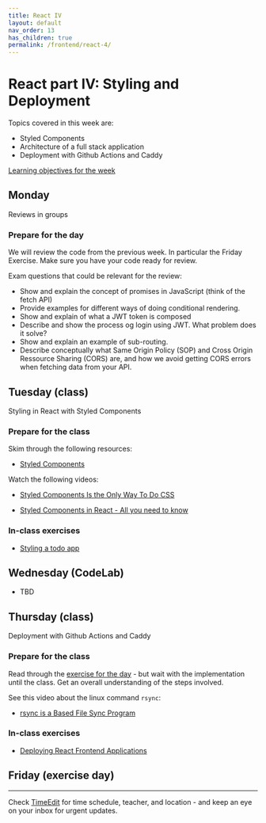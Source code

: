 ```yaml
---
title: React IV
layout: default
nav_order: 13
has_children: true
permalink: /frontend/react-4/
---
```


# React part IV: Styling and Deployment

Topics covered in this week are:

- Styled Components
- Architecture of a full stack application
- Deployment with Github Actions and Caddy

[Learning objectives for the week](./learningobjectives.md)

## Monday

Reviews in groups

### Prepare for the day

We will review the code from the previous week. In particular the Friday Exercise. Make sure you have your code ready for review.

Exam questions that could be relevant for the review:

- Show and explain the concept of promises in JavaScript (think of the fetch API)
- Provide examples for different ways of doing conditional rendering.
- Show and explain of what a JWT token is composed
- Describe and show the process og login using JWT. What problem does it solve?
- Show and explain an example of sub-routing.
- Describe conceptually what Same Origin Policy (SOP) and Cross Origin Ressource Sharing (CORS) are, and how we avoid getting CORS errors when fetching data from your API.

## Tuesday (class)

Styling in React with Styled Components

### Prepare for the class

Skim through the following resources:

- [Styled Components](https://scalablecss.com/styled-components-quickstart-guide/)

Watch the following videos:

- [Styled Components Is the Only Way To Do CSS](https://www.youtube.com/watch?v=54-hITMASgM)

- [Styled Components in React - All you need to know](https://www.youtube.com/watch?v=kClcUzAhz9g)

### In-class exercises

- [Styling a todo app](./exercises/styling-in-react.md)

## Wednesday (CodeLab)

- TBD

## Thursday (class)

Deployment with Github Actions and Caddy

### Prepare for the class

Read through the [exercise for the day](../../toolbox/deployment_pipeline/frontend.md) - but wait with
the implementation until the class. Get an overall understanding of the steps involved.

See this video about the linux command `rsync`:

- [rsync is a Based File Sync Program](https://www.youtube.com/watch?v=iTnWIKHtOnA)

### In-class exercises

- [Deploying React Frontend Applications](../../toolbox/deployment_pipeline/frontend.md)

## Friday (exercise day)

<hr>

Check [TimeEdit](https://skema.cphbusiness.dk/) for time schedule, teacher, and location - and keep an eye on your inbox for urgent updates.
